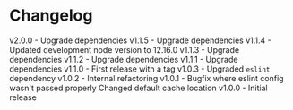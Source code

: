 
# Changelog

v2.0.0 - Upgrade dependencies
v1.1.5 - Upgrade dependencies
v1.1.4 - Updated development node version to 12.16.0
v1.1.3 - Upgrade dependencies
v1.1.2 - Upgrade dependencies
v1.1.1 - Upgrade dependencies
v1.1.0 - First release with a tag
v1.0.3 - Upgraded `eslint` dependency
v1.0.2 - Internal refactoring
v1.0.1 - Bugfix where eslint config wasn't passed properly
         Changed default cache location
v1.0.0 - Initial release
